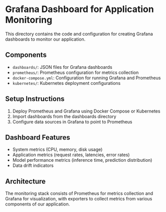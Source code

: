 ﻿<!-- новлена версія для PR -->
<!-- новлена версія для PR -->
# Grafana Dashboard for Application Monitoring

This directory contains the code and configuration for creating Grafana dashboards to monitor our application.

## Components

- `dashboards/`: JSON files for Grafana dashboards
- `prometheus/`: Prometheus configuration for metrics collection
- `docker-compose.yml`: Configuration for running Grafana and Prometheus
- `kubernetes/`: Kubernetes deployment configurations

## Setup Instructions

1. Deploy Prometheus and Grafana using Docker Compose or Kubernetes
2. Import dashboards from the dashboards directory
3. Configure data sources in Grafana to point to Prometheus

## Dashboard Features

- System metrics (CPU, memory, disk usage)
- Application metrics (request rates, latencies, error rates)
- Model performance metrics (inference time, prediction distribution)
- Data drift indicators

## Architecture

The monitoring stack consists of Prometheus for metrics collection and Grafana for visualization, with exporters to collect metrics from various components of our application.


